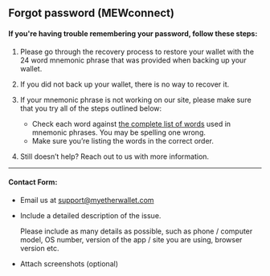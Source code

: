 ## Forgot password (MEWconnect)

#### If you're having trouble remembering your password, follow these steps:

1. Please go through the recovery process to restore your wallet with the 24 word mnemonic phrase that was provided when backing up your wallet.

2. If you did not back up your wallet, there is no way to recover it.

3. <p>If your mnemonic phrase is not working on our site, please make sure that you try all of the steps outlined below:</p>
   <ul>
     <li>Check each word against <a rel="noopener noreferrer" href="https://github.com/bitcoin/bips/blob/master/bip-0039/english.txt">the complete list of words</a> used in mnemonic phrases. You may be spelling one wrong.</li>
     <li>Make sure you’re listing the words in the correct order.</li>
   </ul>

4. Still doesn’t help? Reach out to us with more information.

* * *

#### Contact Form:

- Email us at [support@myetherwallet.com](mailto:support@myetherwallet.com)

- <p>Include a detailed description of the issue.</p>
  <note>Please include as many details as possible, such as phone / computer model, OS number, version of the app / site you are using, browser version etc.</note>

- Attach screenshots (optional)

